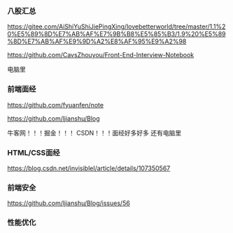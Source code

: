 ### 八股汇总

https://gitee.com/AiShiYuShiJiePingXing/lovebetterworld/tree/master/1.1%20%E5%89%8D%E7%AB%AF%E7%9B%B8%E5%85%B3/1.9%20%E5%89%8D%E7%AB%AF%E9%9D%A2%E8%AF%95%E9%A2%98

https://github.com/CavsZhouyou/Front-End-Interview-Notebook

电脑里



### 前端面经

https://github.com/fyuanfen/note

https://github.com/ljianshu/Blog

牛客网！！！掘金！！！ CSDN！！！面经好多好多  还有电脑里



### HTML/CSS面经

https://blog.csdn.net/invisibleI/article/details/107350567



### 前端安全

https://github.com/ljianshu/Blog/issues/56



### 性能优化